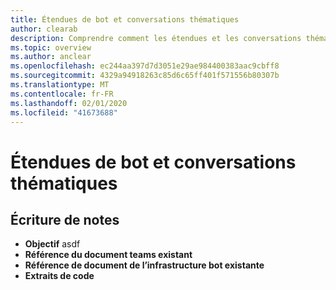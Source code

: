 ```yaml
---
title: Étendues de bot et conversations thématiques
author: clearab
description: Comprendre comment les étendues et les conversations thématiques affecteront votre robot pour Microsoft Teams.
ms.topic: overview
ms.author: anclear
ms.openlocfilehash: ec244aa397d7d3051e29ae984400383aac9cbff8
ms.sourcegitcommit: 4329a94918263c85d6c65ff401f571556b80307b
ms.translationtype: MT
ms.contentlocale: fr-FR
ms.lasthandoff: 02/01/2020
ms.locfileid: "41673688"
---
```

# <a name="bot-scopes-and-threaded-conversations"></a>Étendues de bot et conversations thématiques

## <a name="writing-notes"></a>Écriture de notes

 * **Objectif** asdf
 * **Référence du document teams existant**[]()
 * **Référence de document de l’infrastructure bot existante**[]()
 * **Extraits de code**[]()